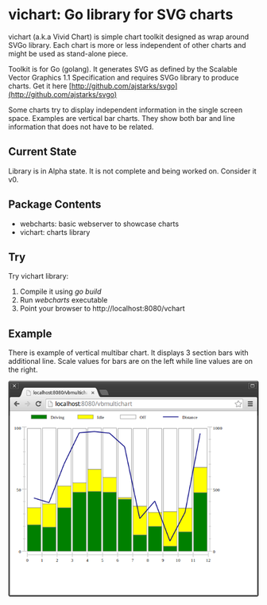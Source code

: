 # vichart: Go library for SVG charts

vichart (a.k.a Vivid Chart) is simple chart toolkit designed as wrap around SVGo library.
Each chart is more or less independent of other charts and might be used as stand-alone piece.

Toolkit is for Go (golang). It generates SVG as defined by the Scalable Vector Graphics 1.1 Specification
and requires SVGo library to produce charts. Get it here
[http://github.com/ajstarks/svgo](http://github.com/ajstarks/svgo)

Some charts try to display independent information in the single screen space. Examples are
vertical bar charts. They show both bar and line information that does not have to be related.

## Current State

Library is in Alpha state. It is not complete and being worked on. Consider it v0.

## Package Contents

* webcharts: basic webserver to showcase charts
* vichart: charts library

## Try

Try vichart library:

1. Compile it using *go build*
2. Run *webcharts* executable
3. Point your browser to http://localhost:8080/vchart

## Example

There is example of vertical multibar chart. It displays 3 section bars with additional line.
Scale values for bars are on the left while line values are on the right.

![Vertical Multibar Chart](/screen.png)
